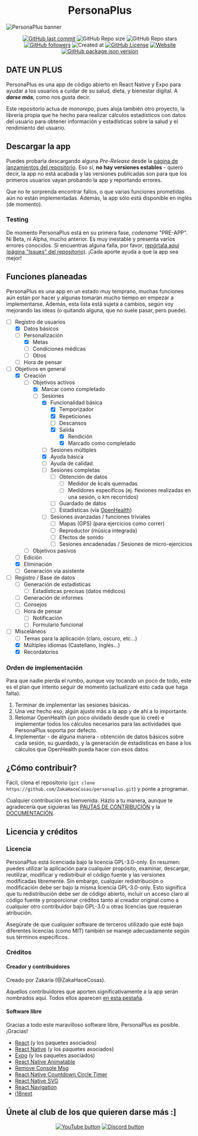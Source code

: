 <!--markdownlint-disable-next-line-->
<h1 align="center">PersonaPlus</h1>

![PersonaPlus banner](https://raw.githubusercontent.com/ZakaHaceCosas/personaplus/main/assets/PP_BANNER.png)

<!--markdownlint-disable-next-line-->
<div align="center">

<!--Se destacará el vídeo que a mi me parezca :v-->
<!--[![YouTube Video Views](https://img.shields.io/youtube/views/cPSmVmsvkeY?style=for-the-badge&logo=youtube)](https://www.youtube.com/watch?v=H2_0d-hLiMw)-->
[![GitHub last commit](https://img.shields.io/github/last-commit/ZakaHaceCosas/personaplus?style=for-the-badge&logo=github&color=black)](https://github.com/ZakaHaceCosas/personaplus/commits/)
![GitHub Repo size](https://img.shields.io/github/repo-size/ZakaHaceCosas/personaplus?style=for-the-badge&logo=visualstudiocode)
![GitHub Repo stars](https://img.shields.io/github/stars/ZakaHaceCosas/personaplus?style=for-the-badge&logo=github&color=orange)
[![GitHub followers](https://img.shields.io/github/followers/ZakaHaceCosas?style=for-the-badge&logo=github)](https://github.com/ZakaHaceCosas?tab=followers)
![Created at](https://img.shields.io/github/created-at/ZakaHaceCosas/personaplus?style=for-the-badge&color=white&logo=github)
[![GitHub License](https://img.shields.io/github/license/zakahacecosas/personaplus?style=for-the-badge&color=%23d52e35)](https://github.com/ZakaHaceCosas/personaplus/blob/main/LICENSE.md)
[![Website](https://img.shields.io/website?url=https%3A%2F%2Fpersonaplus.vercel.app&up_message=WORKING%20%3A%5D&up_color=%2332FF80&down_message=NOT%20WORKING%20%3A%5B&down_color=%23FF3232&style=for-the-badge)](https://personaplus.vercel.app)
[![GitHub package.json version](https://img.shields.io/github/package-json/v/zakahacecosas/personaplus?style=for-the-badge&labelColor=%23000&color=%23fff)](https://github.com/ZakaHaceCosas/personaplus/blob/main/package.json#L3)

</div>

## DATE UN PLUS

PersonaPlus es una app de código abierto en React Native y Expo para ayudar a los usuarios a cuidar de su salud, dieta, y bienestar digital. A ***darse más***, como nos gusta decir.

Este repositorio actua de *monorepo*, pues aloja también otro proyecto, la libreria propia que he hecho para realizar cálculos estadísticos con datos del usuario para obtener información y estadísticas sobre la salud y el rendimiento del usuario.

## Descargar la app

Puedes probarla descargando alguna *Pre-Release* desde la [página de lanzamientos del repositorio](https://github.com/ZakaHaceCosas/personaplus/releases). Eso sí, **no hay versiones estables** - quiero decir, la app no está acabada y las versiones publicadas son para que los primeros usuarios vayan probando la app y reportando errores.

Que no te sorprenda encontrar fallos, o que varias funciones prometidas aún no están implementadas. Además, la app sólo está disponible en inglés (de momento).

### Testing

De momento PersonaPlus está en su primera fase, *codename* "PRE-APP". Ni Beta, ni Alpha, mucho anterior. Es muy inestable y presenta varios errores conocidos. Si encuentras alguna falla, por favor, [repórtala aquí (página "Issues" del repositorio)](https://github.com/ZakaHaceCosas/personaplus/issues). ¡Cada aporte ayuda a que la app sea mejor!

## Funciones planeadas

PersonaPlus es una app en un estado muy temprano, muchas funciones aún están por hacer y algunas tomarán mucho tiempo en empezar a implementarse. Además, esta lista está sujeta a cambios, según voy mejorando las ideas (o quitando alguna, que no suele pasar, pero puede).

- [ ] Registro de usuarios
  - [X] Datos básicos
  - [ ] Personalización
    - [X] Metas
    - [ ] Condiciones médicas
    - [ ] Otros
  - [ ] Hora de pensar
- [ ] Objetivos en general
  - [X] Creación
    - [ ] Objetivos activos
      - [X] Marcar como completado
      - [ ] Sesiones
        - [X] Funcionalidad básica
          - [X] Temporizador
          - [X] Repeticiones
          - [ ] Descansos
          - [X] Salida
            - [X] Rendición
            - [X] Marcado como completado
        - [ ] Sesiones múltiples
        - [X] Ayuda básica
        - [ ] Ayuda de calidad
        - [ ] Sesiones completas
          - [ ] Obtención de datos
            - [ ] Medidor de kcals quemadas
            - [ ] Medidores específicos (ej. flexiones realizadas en una sesión, o km recorridos)
          - [ ] Guardado de datos
          - [ ] Estadísticas (vía [OpenHealth](https://github.com/ZakaHaceCosas/personaplus/blob/main/core/README.md))
        - [ ] Sesiones avanzadas / funciones triviales
          - [ ] Mapas (GPS) (para ejercicios como correr)
          - [ ] Reproductor (música integrada)
          - [ ] Efectos de sonido
          - [ ] Sesiones encadenadas / Sesiones de micro-ejercicios
    - [ ] Objetivos pasivos
  - [ ] Edición
  - [X] Eliminación
  - [ ] Generación vía asistente
- [ ] Registro / Base de datos
  - [ ] Generación de estadísticas
    - [ ] Estadísticas precisas (datos médicos)
  - [ ] Generación de informes
  - [ ] Consejos
  - [ ] Hora de pensar
    - [ ] Notificación
    - [ ] Formulario funcional
- [ ] Misceláneos
  - [ ] Temas para la aplicación (claro, oscuro, etc...)
  - [X] Múltiples idiomas (Castellano, Inglés...)
  - [X] Recordatorios

### Orden de implementación

Para que nadie pierda el rumbo, aunque voy tocando un poco de todo, este es el plan que intento seguir de momento (actualizaré esto cada que haga falta):

1. Terminar de implementar las sesiones básicas.
2. Una vez hecho eso, algún ajuste más a la app y de ahí a lo importante.
3. Retomar OpenHealth (un poco olvidado desde que lo creé) e implementar todos los cálculos necesarios para las actividades que PersonaPlus soporta por defecto.
4. Implementar - de alguna manera - obtención de datos básicos sobre cada sesión, su guardado, y la generación de estadísticas en base a los cálculos que OpenHealth pueda hacer con esos datos.

## ¿Cómo contribuir?

Fácil, clona el repositorio (`git clone https://github.com/ZakaHaceCosas/personaplus.git`) y ponte a programar.

Cualquier contribución es bienvenida. Házlo a tu manera, aunque te agradecería que siguieras las [PAUTAS DE CONTRIBUCIÓN](https://github.com/ZakaHaceCosas/personaplus/blob/main/CONTRIBUTING.md) y la [DOCUMENTACIÓN](https://github.com/ZakaHaceCosas/personaplus/blob/main/DOCS.md#3-programando-personaplus).

## Licencia y créditos

### Licencia

PersonaPlus está licenciada bajo la licencia GPL-3.0-only. En resumen: puedes utilizar la aplicación para cualquier propósito, examinar, descargar, reutilizar, modificar y redistribuir el código fuente y las versiones modificadas libremente. Sin embargo, cualquier redistribución o modificación debe ser bajo la misma licencia GPL-3.0-only. Esto significa que tu redistribución debe ser de código abierto, incluir un acceso claro al código fuente y proporcionar créditos tanto al creador original como a cualquier otro contribuidor bajo GPL-3.0 u otras licencias que requieran atribución.

Asegúrate de que cualquier software de terceros utilizado que esté bajo diferentes licencias (como MIT) también se maneje adecuadamente según sus términos específicos.

### Créditos

#### Creador y contribuidores

Creado por Zakaria (@ZakaHaceCosas).

Aquellos contribuidores que aporten significativamente a la app serán nombrados aquí. Todos ellos aparecen [en esta pestaña](https://github.com/zakaHaceCosas/personaplus/graphs/contributors).

#### Software libre

Gracias a todo este maravilloso software libre, PersonaPlus es posible. ¡Gracias!

- [React](https://react.dev/) (y los paquetes asociados)
- [React Native](https://reactnative.dev/) (y los paquetes asociados)
- [Expo](https://expo.dev/) (y los paquetes asociados)
- [React Native Animatable](https://github.com/oblador/react-native-animatable)
- [Remove Console Msg](https://www.npmjs.com/package/remove-console-msg)
- [React Native Countdown Circle Timer](https://github.com/vydimitrov/react-countdown-circle-timer/)
- [React Native SVG](https://github.com/software-mansion/react-native-svg)
- [React Navigation](https://github.com/react-navigation/react-navigation)
- [i18next](https://github.com/i18next/i18next)

## Únete al club de los que quieren darse más :]

<!--markdownlint-disable-next-line-->
<div align="center">

[![YouTube button](https://img.shields.io/badge/YouTube-ZakaHaceCosas-red?style=for-the-badge&logo=youtube)](https://youtube.com/@ZakaHaceCosas)
[![Discord button](https://img.shields.io/badge/Discord-Servidor_de_Discord-blue?style=for-the-badge&logo=discord&logoColor=white)](https://discord.com/invite/euVHrr46c6)

</div>
